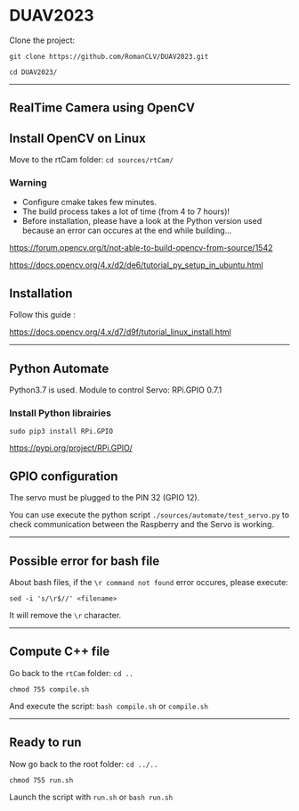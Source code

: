 # DUAV2023

Clone the project: 

`git clone https://github.com/RomanCLV/DUAV2023.git`

`cd DUAV2023/`

---

## RealTime Camera using OpenCV

## Install OpenCV on Linux

Move to the rtCam folder:
`cd sources/rtCam/`

### Warning
- Configure cmake takes few minutes.
- The build process takes a lot of time (from 4 to 7 hours)!
- Before installation, please have a look at the Python version used because an error can occures at the end while building...

https://forum.opencv.org/t/not-able-to-build-opencv-from-source/1542

https://docs.opencv.org/4.x/d2/de6/tutorial_py_setup_in_ubuntu.html

## Installation

Follow this guide :

https://docs.opencv.org/4.x/d7/d9f/tutorial_linux_install.html

---

## Python Automate

Python3.7 is used.
Module to control Servo: RPi.GPIO 0.7.1 

### Install Python librairies

`sudo pip3 install RPi.GPIO`

https://pypi.org/project/RPi.GPIO/

## GPIO configuration
The servo must be plugged to the PIN 32 (GPIO 12).

You can use execute the python script `./sources/automate/test_servo.py` to check communication between the Raspberry and the Servo is working.

---

## Possible error for bash file
About bash files, if the `\r command not found` error occures, please execute:

`sed -i 's/\r$//' <filename>`

It will remove the `\r` character.

---

## Compute C++ file

Go back to the `rtCam` folder: `cd ..`

`chmod 755 compile.sh`

And execute the script: `bash compile.sh` or `compile.sh`

---

## Ready to run

Now go back to the root folder: `cd ../..`

`chmod 755 run.sh`

Launch the script with `run.sh` or `bash run.sh`
